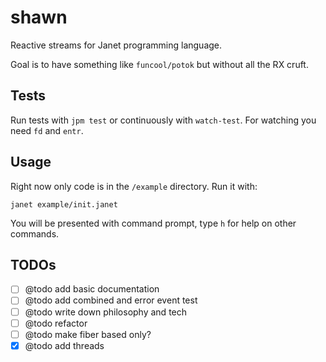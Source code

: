 # shawn

Reactive streams for Janet programming language.

Goal is to have something like `funcool/potok` but without all the RX cruft.

## Tests

Run tests with `jpm test` or continuously with `watch-test`. For watching you
need `fd` and `entr`.

## Usage

Right now only code is in the `/example` directory. Run it with:

```
janet example/init.janet
```

You will be presented with command prompt, type `h` for help on other commands.


## TODOs

- [ ] @todo add basic documentation
- [ ] @todo add combined and error event test
- [ ] @todo write down philosophy and tech
- [ ] @todo refactor
- [ ] @todo make fiber based only?
- [x] @todo add threads
